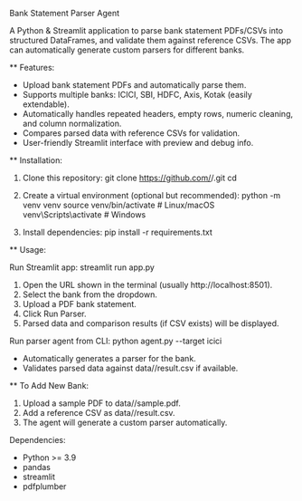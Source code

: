 Bank Statement Parser Agent

A Python & Streamlit application to parse bank statement PDFs/CSVs into structured DataFrames, and validate them against reference CSVs. The app can automatically generate custom parsers for different banks.

** Features:

- Upload bank statement PDFs and automatically parse them.
- Supports multiple banks: ICICI, SBI, HDFC, Axis, Kotak (easily extendable).
- Automatically handles repeated headers, empty rows, numeric cleaning, and column normalization.
- Compares parsed data with reference CSVs for validation.
- User-friendly Streamlit interface with preview and debug info.

** Installation:

1. Clone this repository:
git clone https://github.com/<your-username>/<repo-name>.git
cd <repo-name>

2. Create a virtual environment (optional but recommended):
python -m venv venv
source venv/bin/activate   # Linux/macOS
venv\Scripts\activate      # Windows

3. Install dependencies:
pip install -r requirements.txt

** Usage:

Run Streamlit app:
streamlit run app.py

1. Open the URL shown in the terminal (usually http://localhost:8501).
2. Select the bank from the dropdown.
3. Upload a PDF bank statement.
4. Click Run Parser.
5. Parsed data and comparison results (if CSV exists) will be displayed.

Run parser agent from CLI:
python agent.py --target icici

- Automatically generates a parser for the bank.
- Validates parsed data against data/<bank>/result.csv if available.


** To Add New Bank:

1. Upload a sample PDF to data/<bank>/sample.pdf.
2. Add a reference CSV as data/<bank>/result.csv.
3. The agent will generate a custom parser automatically.

Dependencies:

- Python >= 3.9
- pandas
- streamlit
- pdfplumber
